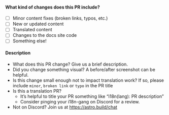 <!-- Thank you for opening a PR! We really appreciate you taking the time to help out 🙌 -->

#### What kind of changes does this PR include?
<!-- Place an X in the [ ] for any of these that apply -->

- [ ] Minor content fixes (broken links, typos, etc.)
- [ ] New or updated content
- [ ] Translated content
- [ ] Changes to the docs site code
- [ ] Something else!

#### Description

- What does this PR change? Give us a brief description.
- Did you change something visual? A before/after screenshot can be helpful.
- Is this change small enough not to impact translation work?
  If so, please include `minor`, `broken link` or `typo` in the PR title
- Is this a translation PR?  
  - It’s helpful to title your PR something like “i18n(lang): PR description”
  - Consider pinging your i18n-gang on Discord for a review.
- Not on Discord? Join us at https://astro.build/chat

<!--
Here’s what will happen next:

1. Our GitHub bots will run to check your changes.
   If they spot any broken links you will see some error messages on this PR.
   Don’t hesitate to ask any questions if you’re not sure what these mean!

2. In a few minutes, you’ll be able to see a preview of your changes on Netlify 🥳

3. One or more of our maintainers will take a look and may ask you to make changes.
   We try to be responsive, but don’t worry if this takes a day or two.
-->
